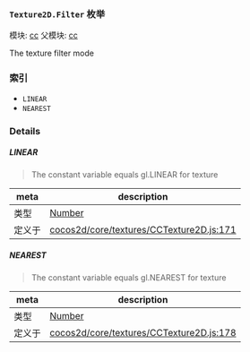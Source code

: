 ### `Texture2D.Filter` 枚举



模块: [cc](../modules/cc.md)
父模块: [cc](../modules/cc.md)


The texture filter mode


### 索引
  - `LINEAR`
  - `NEAREST`

### Details


##### LINEAR

> The constant variable equals gl.LINEAR for texture

| meta | description |
|------|-------------|
| 类型 | <a href="https://developer.mozilla.org/en/JavaScript/Reference/Global_Objects/Number" class="crosslink external" target="_blank">Number</a> |
| 定义于 | [cocos2d/core/textures/CCTexture2D.js:171](https://github.com/cocos-creator/engine/blob/de46973d0b5edcff4f973186ce89752080cb6b7c/cocos2d/core/textures/CCTexture2D.js#L171) |



##### NEAREST

> The constant variable equals gl.NEAREST for texture

| meta | description |
|------|-------------|
| 类型 | <a href="https://developer.mozilla.org/en/JavaScript/Reference/Global_Objects/Number" class="crosslink external" target="_blank">Number</a> |
| 定义于 | [cocos2d/core/textures/CCTexture2D.js:178](https://github.com/cocos-creator/engine/blob/de46973d0b5edcff4f973186ce89752080cb6b7c/cocos2d/core/textures/CCTexture2D.js#L178) |


